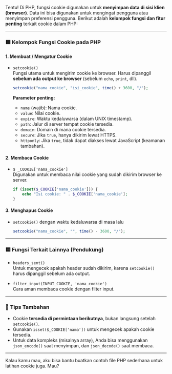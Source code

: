 Tentu! Di PHP, fungsi cookie digunakan untuk **menyimpan data di sisi klien (browser)**. Data ini bisa digunakan untuk mengingat pengguna atau menyimpan preferensi pengguna. Berikut adalah **kelompok fungsi dan fitur penting** terkait cookie dalam PHP:

---

### 🟩 **Kelompok Fungsi Cookie pada PHP**

#### 1. **Membuat / Mengatur Cookie**
- `setcookie()`  
  Fungsi utama untuk mengirim cookie ke browser. Harus dipanggil **sebelum ada output ke browser** (sebelum `echo`, `print`, dll).
  
  ```php
  setcookie("nama_cookie", "isi_cookie", time() + 3600, "/");
  ```

  **Parameter penting:**
  - `name` (wajib): Nama cookie.
  - `value`: Nilai cookie.
  - `expire`: Waktu kedaluwarsa (dalam UNIX timestamp).
  - `path`: Jalur di server tempat cookie tersedia.
  - `domain`: Domain di mana cookie tersedia.
  - `secure`: Jika `true`, hanya dikirim lewat HTTPS.
  - `httponly`: Jika `true`, tidak dapat diakses lewat JavaScript (keamanan tambahan).

#### 2. **Membaca Cookie**
- `$ _COOKIE['nama_cookie']`  
  Digunakan untuk membaca nilai cookie yang sudah dikirim browser ke server.

  ```php
  if (isset($_COOKIE['nama_cookie'])) {
      echo "Isi cookie: " . $_COOKIE['nama_cookie'];
  }
  ```

#### 3. **Menghapus Cookie**
- `setcookie()` dengan waktu kedaluwarsa di masa lalu

  ```php
  setcookie("nama_cookie", "", time() - 3600, "/");
  ```

---

### 🟨 **Fungsi Terkait Lainnya (Pendukung)**

- `headers_sent()`  
  Untuk mengecek apakah header sudah dikirim, karena `setcookie()` harus dipanggil sebelum ada output.

- `filter_input(INPUT_COOKIE, 'nama_cookie')`  
  Cara aman membaca cookie dengan filter input.

---

### 🧠 **Tips Tambahan**
- Cookie **tersedia di permintaan berikutnya**, bukan langsung setelah `setcookie()`.
- Gunakan `isset($_COOKIE['nama'])` untuk mengecek apakah cookie tersedia.
- Untuk data kompleks (misalnya array), Anda bisa menggunakan `json_encode()` saat menyimpan, dan `json_decode()` saat membaca.

---

Kalau kamu mau, aku bisa bantu buatkan contoh file PHP sederhana untuk latihan cookie juga. Mau?